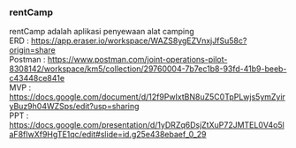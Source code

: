 ### rentCamp
rentCamp adalah aplikasi penyewaan alat camping \
ERD : https://app.eraser.io/workspace/WAZS8ygEZVnxjJfSu58c?origin=share \
Postman : https://www.postman.com/joint-operations-pilot-8308142/workspace/km5/collection/29760004-7b7ec1b8-93fd-41b9-beeb-c43448ce841e \
MVP : https://docs.google.com/document/d/12f9PwIxtBN8uZ5C0TpPLwjs5ymZyiryBuz9h04WZSps/edit?usp=sharing \
PPT : https://docs.google.com/presentation/d/1yDRZq6DsjZtXuP72JMTEL0V4o5laF8fIwXf9HgTE1qc/edit#slide=id.g25e438ebaef_0_29

